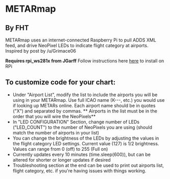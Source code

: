 # METARmap #
## By FHT ##

METARmap uses an internet-connected Raspberry Pi to pull ADDS XML feed, and drive NeoPixel LEDs to indicate flight category at airports.
Inspired by post by /u/Grimace06

**Requires rpi_ws281x from JGarff**
Follow instructions here [here](https://learn.adafruit.com/neopixels-on-raspberry-pi/software) to install on RPi

## To customize code for your chart: ##
* Under "Airport List", modify the list to include the airports you will be using in your METARmap.  Use full ICAO name (K---, etc.) you would use if looking up METARs online.  Each airport name should be in quotes ("X") and separated by commas. ** Airports in the list must be in the order that you will wire the NeoPixels**
* In "LED CONFIGURATION" Section, change number of LEDs ("LED_COUNT") to the number of NeoPixels you are using (should match the number of airports in your list)
* You can change the brightness of the LEDs by adjusting the values in the flight category LED settings.  Current value (127) is 1/2 brightness.  Values can range from 0 (off) to 255 (Full on)
* Currently updates every 10 minutes (time.sleep(600)), but can be altered for shorter or longer updates if desired
* Troubleshooting section at the end can be used to print out airports list, flight category, etc. if you're having issues with things working.
